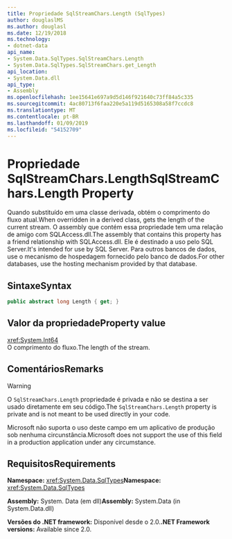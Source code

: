 ```yaml
---
title: Propriedade SqlStreamChars.Length (SqlTypes)
author: douglaslMS
ms.author: douglasl
ms.date: 12/19/2018
ms.technology:
- dotnet-data
api_name:
- System.Data.SqlTypes.SqlStreamChars.Length
- System.Data.SqlTypes.SqlStreamChars.get_Length
api_location:
- System.Data.dll
api_type:
- Assembly
ms.openlocfilehash: 1ee15641e697a9d5d146f921640c73ff84a5c335
ms.sourcegitcommit: 4ac80713f6faa220e5a119d5165308a58f7ccdc8
ms.translationtype: MT
ms.contentlocale: pt-BR
ms.lasthandoff: 01/09/2019
ms.locfileid: "54152709"
---
```

# <a name="sqlstreamcharslength-property"></a><span data-ttu-id="09c52-102">Propriedade SqlStreamChars.Length</span><span class="sxs-lookup"><span data-stu-id="09c52-102">SqlStreamChars.Length Property</span></span>

<span data-ttu-id="09c52-103">Quando substituído em uma classe derivada, obtém o comprimento do fluxo atual.</span><span class="sxs-lookup"><span data-stu-id="09c52-103">When overridden in a derived class, gets the length of the current stream.</span></span> <span data-ttu-id="09c52-104">O assembly que contém essa propriedade tem uma relação de amigo com SQLAccess.dll.</span><span class="sxs-lookup"><span data-stu-id="09c52-104">The assembly that contains this property has a friend relationship with SQLAccess.dll.</span></span> <span data-ttu-id="09c52-105">Ele é destinado a uso pelo SQL Server.</span><span class="sxs-lookup"><span data-stu-id="09c52-105">It's intended for use by SQL Server.</span></span> <span data-ttu-id="09c52-106">Para outros bancos de dados, use o mecanismo de hospedagem fornecido pelo banco de dados.</span><span class="sxs-lookup"><span data-stu-id="09c52-106">For other databases, use the hosting mechanism provided by that database.</span></span>

## <a name="syntax"></a><span data-ttu-id="09c52-107">Sintaxe</span><span class="sxs-lookup"><span data-stu-id="09c52-107">Syntax</span></span>

```csharp
public abstract long Length { get; }
```

## <a name="property-value"></a><span data-ttu-id="09c52-108">Valor da propriedade</span><span class="sxs-lookup"><span data-stu-id="09c52-108">Property value</span></span>

<xref:System.Int64>\
<span data-ttu-id="09c52-109">O comprimento do fluxo.</span><span class="sxs-lookup"><span data-stu-id="09c52-109">The length of the stream.</span></span>

## <a name="remarks"></a><span data-ttu-id="09c52-110">Comentários</span><span class="sxs-lookup"><span data-stu-id="09c52-110">Remarks</span></span>

> [!WARNING]
> <span data-ttu-id="09c52-111">O `SqlStreamChars.Length` propriedade é privada e não se destina a ser usado diretamente em seu código.</span><span class="sxs-lookup"><span data-stu-id="09c52-111">The `SqlStreamChars.Length` property is private and is not meant to be used directly in your code.</span></span>
>
> <span data-ttu-id="09c52-112">Microsoft não suporta o uso deste campo em um aplicativo de produção sob nenhuma circunstância.</span><span class="sxs-lookup"><span data-stu-id="09c52-112">Microsoft does not support the use of this field in a production application under any circumstance.</span></span>

## <a name="requirements"></a><span data-ttu-id="09c52-113">Requisitos</span><span class="sxs-lookup"><span data-stu-id="09c52-113">Requirements</span></span>

<span data-ttu-id="09c52-114">**Namespace:** <xref:System.Data.SqlTypes></span><span class="sxs-lookup"><span data-stu-id="09c52-114">**Namespace:** <xref:System.Data.SqlTypes></span></span>

<span data-ttu-id="09c52-115">**Assembly:** System. Data (em dll)</span><span class="sxs-lookup"><span data-stu-id="09c52-115">**Assembly:** System.Data (in System.Data.dll)</span></span>

<span data-ttu-id="09c52-116">**Versões do .NET framework:** Disponível desde o 2.0.</span><span class="sxs-lookup"><span data-stu-id="09c52-116">**.NET Framework versions:** Available since 2.0.</span></span>